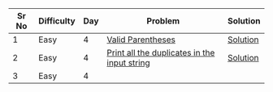 | Sr No | Difficulty | Day | Problem                                                                                                                  | Solution                                                          |
| ----- | ---------- | --- | ------------------------------------------------------------------------------------------------------------------------ | ----------------------------------------------------------------- |
| 1     | Easy       | 4   | [Valid Parentheses](https://leetcode.com/problems/valid-parentheses/)                                                       | [Solution](./Easy/Valid_Parentheses.cpp)                             |
| 2     | Easy       | 4   | [Print all the duplicates in the input string](https://www.geeksforgeeks.org/print-all-the-duplicates-in-the-input-string/) | [Solution](./Easy//Print_all_the_duplicates_in_the_input_string.cpp) |
| 3     | Easy       | 4  |                                                                                                                          |                                                                   |
